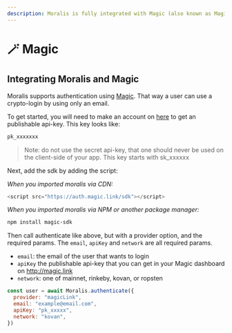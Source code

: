 ```yaml
---
description: Moralis is fully integrated with Magic (also known as Magic Link)
---
```


# 🪄 Magic

## Integrating Moralis and Magic

Moralis supports authentication using [Magic](https://go.magic.link/moralis-web3-magic). That way a user can use a crypto-login by using only an email.

To get started, you will need to make an account on [here](https://go.magic.link/moralis-web3-magic) to get an publishable api-key. This key looks like:

```javascript
pk_xxxxxxx
```

> Note: do not use the secret api-key, that one should never be used on the client-side of your app. This key starts with sk\_xxxxxx

Next, add the sdk by adding the script:

_When you imported moralis via CDN:_

```javascript
<script src="https://auth.magic.link/sdk"></script>
```

_When you imported moralis via NPM or another package manager:_

```bash
npm install magic-sdk
```

Then call authenticate like above, but with a provider option, and the required params. The `email`, `apiKey` and `network` are all required params.

* `email`: the email of the user that wants to login
* `apiKey` the publishable api-key that you can get in your Magic dashboard on http://magic.link
* `network`: one of mainnet, rinkeby, kovan, or ropsten

```javascript
const user = await Moralis.authenticate({ 
  provider: "magicLink",
  email: "example@email.com",
  apiKey: "pk_xxxxx",
  network: "kovan",
})
```
